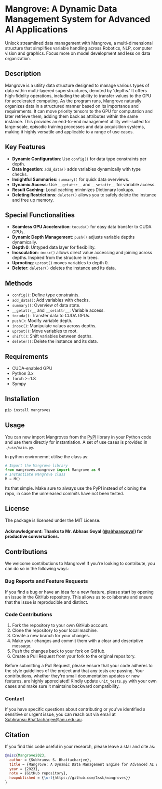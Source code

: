 # Mangrove: A Dynamic Data Management System for Advanced AI Applications

Unlock streamlined data management with Mangrove, a multi-dimensional structure that simplifies variable handling across Robotics, NLP, computer vision and graphics. Focus more on model development and less on data organization.

## Description
Mangrove is a utility data structure designed to manage various types of data within multi-layered superstructures, denoted by 'depths.' It offers high-fidelity operations, including the ability to transfer values to the GPU for accelerated computing. As the program runs, Mangrove naturally organizes data in a structured manner based on its importance and requirements. It can move priority tensors to the GPU for computation and later retrieve them, adding them back as attributes within the same instance. This provides an end-to-end management utility well-suited for large-scale, episodic training processes and data acquisition systems, making it highly versatile and applicable to a range of use cases.

## Key Features
- **Dynamic Configuration**: Use `config()` for data type constraints per depth.
- **Data Ingestion**: `add_data()` adds variables dynamically with type checks.
- **Insightful Summaries**: `summary()` for quick data overviews.
- **Dynamic Access**: Use `__getattr__` and `__setattr__` for variable access.
- **Result Caching**: Local caching minimizes Dictionary lookups.
- **Deleting Restrictions**: `deleter()` allows you to safely delete the instance and free up memory.

## Special Functionalities
- **Seamless GPU Acceleration**: `tocuda()` for easy data transfer to CUDA GPUs.
- **Dynamic Depth Management**: `push()` adjusts variable depths dynamically.
- **Depth 0**: Untyped data layer for flexibility.
- **Inosculation**: `inosc()` allows direct value accessing and joining across depths. Inspired from the structure in trees.
- **Uprooting**: `uproot()` moves variables to depth 0.
- **Deleter**: `deleter()` deletes the instance and its data.

## Methods
- `config()`: Define type constraints.
- `add_data()`: Add variables with checks.
- `summary()`: Overview of data state.
- `__getattr__` and `__setattr__`: Variable access.
- `tocuda()`: Transfer data to CUDA GPUs.
- `push()`: Modify variable depth.
- `inosc()`: Manipulate values across depths.
- `uproot()`: Move variables to root.
- `shift()`: Shift variables between depths.
- `deleter()`: Delete the instance and its data.

## Requirements
- CUDA-enabled GPU
- Python 3.x
- Torch >=1.8
- Sympy
  
## Installation

```bash
pip install mangroves
```

## Usage

You can now import Mangroves from the [PyPI](https://pypi.org/project/mangroves/) library in your Python code and use them directly for instantiation. A set of use cases is provided in ```./use/main.py```.

In python environemnt utilise the class as:

```python
# Import the Mangrove library
from mangroves.mangrove import Mangrove as M
# Instantiate Mangrove class
M = M()
```
Its that simple. Make sure to always use the PyPI instead of cloning the repo, in case the unreleased commits have not been tested.

## License

The package is licensed under the MIT License.

#### Acknowledgment: Thanks to Mr. Abhaas Goyal ([@abhaasgoyal](https://github.com/abhaasgoyal)) for productive conversations. 

## Contributions

We welcome contributions to Mangrove! If you're looking to contribute, you can do so in the following ways:

### Bug Reports and Feature Requests
If you find a bug or have an idea for a new feature, please start by opening an issue in the GitHub repository. This allows us to collaborate and ensure that the issue is reproducible and distinct.

### Code Contributions
1. Fork the repository to your own GitHub account.
2. Clone the repository to your local machine.
3. Create a new branch for your changes.
4. Make your changes and commit them with a clear and descriptive message.
5. Push the changes back to your fork on GitHub.
6. Create a Pull Request from your fork to the original repository.

Before submitting a Pull Request, please ensure that your code adheres to the style guidelines of the project and that any tests are passing. Your contributions, whether they're small documentation updates or new features, are highly appreciated! Kindly update `unit_tests.py` with your own cases and make sure it maintains backward compatibility.

### Contact

If you have specific questions about contributing or you've identified a sensitive or urgent issue, you can reach out via email at [Subhransu.Bhattacharjee@anu.edu.au](mailto:Subhransu.Bhattacharjee@anu.edu.au).

## Citation

If you find this code useful in your research, please leave a star and cite as:

```bibtex
@misc{Mangrove2023,
  author = {Subhransu S. Bhattacharjee},
  title = {Mangrove: A Dynamic Data Management Engine for Advanced AI Applications},
  year = {2023},
  note = {GitHub repository},
  howpublished = {\url{https://github.com/1ssb/mangroves}}
}
```
